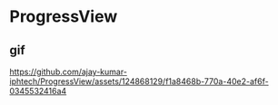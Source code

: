 # ProgressView












## gif
https://github.com/ajay-kumar-iphtech/ProgressView/assets/124868129/f1a8468b-770a-40e2-af6f-0345532416a4

